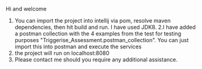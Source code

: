 Hi and welcome

1. You can import the project into intellij via pom, resolve maven dependencies, then hit build and run. I have used JDK8.
2.I have added a postman collection with the 4 examples from the test for testing purposes "Triggerise_Assessment.postman_collection". You can just import this into postman and execute the services
3. the project will run on localhost:8080
4. Please contact me should you require any additional assistance.
